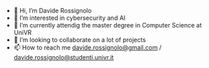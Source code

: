 - 👋 Hi, I’m Davide Rossignolo
- 👀 I’m interested in cybersecurity and AI
- 🌱 I’m currently attendig the master degree in Computer Science at UniVR
- 💞️ I’m looking to collaborate on a lot of projects
- 📫 How to reach me davide.rossignolo@gmail.com / davide.rossignolo@studenti.univr.it

